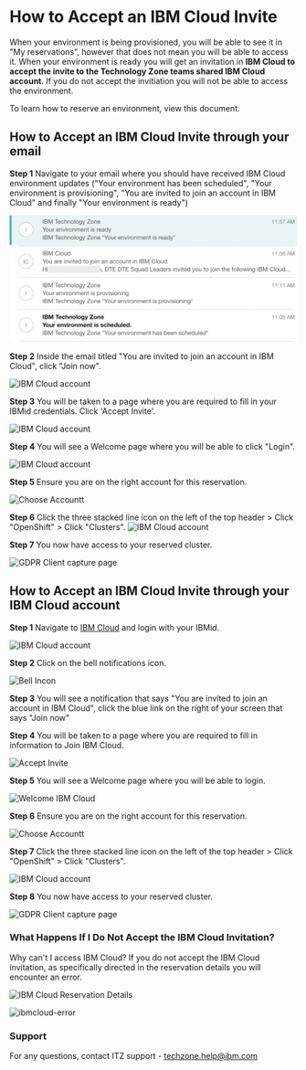 # How to Accept an IBM Cloud Invite 

When your environment is being provisioned, you will be able to see it in "My reservations", however that does not mean you will be able to access it. When your environment is ready you will get an invitation in **IBM Cloud to accept the invite to the Technology Zone teams shared IBM Cloud account**. If you do not accept the invitiation you will not be able to access the environment. 

To learn how to reserve an environment, view this document. 


## How to Accept an IBM Cloud Invite through your email
**Step 1** Navigate to your email where you should have received IBM Cloud environment updates ("Your environment has been scheduled", "Your environment is provisioning", "You are invited to join an account in IBM Cloud" and finally "Your environment is ready")

![IBM Cloud account](Images/ibm-cloud-emails1.png) 

**Step 2** Inside the email titled "You are invited to join an account in IBM Cloud", click "Join now". 

![IBM Cloud account](Images/email%20ibm%20cloud%20invite.png)

**Step 3** You will be taken to a page where you are required to fill in your IBMid credentials. Click 'Accept Invite'.

![IBM Cloud account](Images/ibm-cloud-accept-invite.png)

**Step 4** You will see a Welcome page where you will be able to click "Login".

![IBM Cloud account](Images/ibm-cloud-welcome.png)

**Step 5** Ensure you are on the right account for this reservation. 

![Choose Accountt](Images/itz%20account.png)

**Step 6** Click the three stacked line icon on the left of the top header > Click "OpenShift" > Click "Clusters".
![IBM Cloud account](Images/access-cluster.png)

**Step 7** You now have access to your reserved cluster.

![GDPR Client capture page](Images/openshift-cluster-access.png)



## How to Accept an IBM Cloud Invite through your IBM Cloud account

**Step 1** Navigate to [IBM Cloud](https://cloud.ibm.com) and login with your IBMid.

![IBM Cloud account](Images/ibm-cloud-login.png)

**Step 2** Click on the bell notifications icon.

![Bell Incon](https://github.com/IBM/itz-support-public/blob/79339c00fb16c79fc5468c05477a74b3f762c56b/IBM-Technology-Zone/IBM-Technology-Zone-Runbooks/Images/ibmcloud-notification.png)

**Step 3** You will see a notification that says "You are invited to join an account in IBM Cloud", click the blue link on the right of your screen that says "Join now"


**Step 4** You will be taken to a page where you are required to fill in information to Join IBM Cloud.

![Accept Invite](Images/ibm-cloud-accept-invite.png)

**Step 5** You will see a Welcome page where you will be able to login.

![Welcome IBM Cloud](Images/ibm-cloud-welcome.png)

**Step 6** Ensure you are on the right account for this reservation.

![Choose Accountt](Images/itz%20account.png)

**Step 7** Click the three stacked line icon on the left of the top header > Click "OpenShift" > Click "Clusters".

![IBM Cloud account](Images/access-cluster.png)

**Step 8** You now have access to your reserved cluster.

![GDPR Client capture page](Images/openshift-cluster-access.png)

### What Happens If I Do Not Accept the IBM Cloud Invitation?

Why can't I access IBM Cloud? If you do not accept the IBM Cloud invitation, as specifically directed in the reservation details you will encounter an error.

![IBM Cloud Reservation Details](https://github.com/IBM/itz-support-public/blob/79339c00fb16c79fc5468c05477a74b3f762c56b/IBM-Technology-Zone/IBM-Technology-Zone-Runbooks/Images/ibmcloud-reservation-details.png)

![ibmcloud-error](https://github.com/IBM/itz-support-public/blob/79339c00fb16c79fc5468c05477a74b3f762c56b/IBM-Technology-Zone/IBM-Technology-Zone-Runbooks/Images/ibmcloud-error.png)


### Support

For any questions, contact ITZ support - techzone.help@ibm.com
